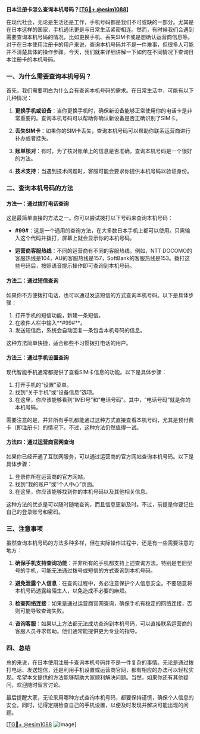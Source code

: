 **日本注册卡怎么查询本机号码？[[TG💪+ @esim1088](https://t.me/s/esim1088)]**

在现代社会，无论是生活还是工作，手机号码都是我们不可或缺的一部分。尤其是在日本这样的国家，手机通讯更是与日常生活紧密相连。然而，有时候我们会遇到需要查询本机号码的情况，比如更换手机、丢失SIM卡或是想确认运营商信息等。对于在日本使用注册卡的用户来说，查询本机号码并不是一件难事，但很多人可能并不清楚具体的操作步骤。今天，我们就来详细讲解一下如何在不同情况下查询日本注册卡的本机号码。

### 一、为什么需要查询本机号码？

首先，我们需要明白为什么会有查询本机号码的需求。在日常生活中，可能有以下几种情况：

1. **更换手机或设备**：当你更换手机时，确保新设备能够正常使用你的电话卡是非常重要的。查询本机号码可以帮助你确认新设备是否正确识别了SIM卡。
   
2. **丢失SIM卡**：如果你的SIM卡丢失，查询本机号码可以帮助你联系运营商进行补办或者挂失。

3. **账单核对**：有时，为了核对账单上的信息是否准确，查询本机号码是一个很好的方法。

4. **技术支持**：当遇到技术问题时，客服可能会要求你提供本机号码以验证身份。

### 二、查询本机号码的方法

#### 方法一：通过拨打电话查询

这是最简单直接的方法之一。你可以尝试拨打以下号码来查询本机号码：

- **#99#**：这是一个通用的查询方法，在大多数日本手机上都可以使用。只需输入这个代码并拨打，屏幕上就会显示你的本机号码。

- **运营商客服热线**：不同的运营商有不同的客服热线。例如，NTT DOCOMO的客服热线是104，AU的客服热线是157，SoftBank的客服热线是153。拨打这些号码后，按照语音提示操作即可查询到本机号码。

#### 方法二：通过短信查询

如果你不方便拨打电话，也可以通过发送短信的方式查询本机号码。以下是具体步骤：

1. 打开手机的短信功能，新建一条短信。
2. 在收件人栏中输入**#99#**。
3. 发送短信后，系统会自动回复一条包含本机号码的信息。

这种方法简单快捷，适合那些不习惯拨打电话的用户。

#### 方法三：通过手机设置查询

现代智能手机通常都提供了查看SIM卡信息的功能。以下是具体步骤：

1. 打开手机的“设置”菜单。
2. 找到“关于手机”或“设备信息”选项。
3. 在这里，你应该能够看到“IMEI号”和“电话号码”。其中，“电话号码”就是你的本机号码。

需要注意的是，并非所有手机都能通过这种方式直接查看本机号码，尤其是预付费卡（即注册卡）的情况下。不过，这种方法仍然值得一试。

#### 方法四：通过运营商官网查询

如果你已经开通了互联网服务，可以通过运营商的官方网站查询本机号码。以下是具体步骤：

1. 登录你所在运营商的官方网站。
2. 找到“我的账户”或“个人中心”页面。
3. 在这里，你应该能够找到你的本机号码以及其他相关信息。

这种方法的优点是可以随时随地查询，而且信息更新及时。不过，前提是你要记住自己的登录账号和密码。

### 三、注意事项

虽然查询本机号码的方法多种多样，但在实际操作过程中，还是有一些需要注意的地方：

1. **确保手机支持查询功能**：并非所有的手机都支持上述查询方法。特别是老旧型号的手机，可能无法通过拨号或短信的方式查询到本机号码。

2. **避免泄露个人信息**：在查询过程中，务必注意保护个人信息安全。不要随意将本机号码透露给陌生人，以免造成不必要的麻烦。

3. **检查网络连接**：如果是通过运营商官网查询，确保手机有稳定的网络连接，否则可能导致查询失败。

4. **咨询客服**：如果以上方法都无法成功查询到本机号码，可以直接联系运营商的客服人员寻求帮助。他们通常能提供更为专业的指导。

### 四、总结

总的来说，在日本使用注册卡查询本机号码并不是一件复杂的事情。无论是通过拨打电话、发送短信，还是利用手机设置或运营商官网，都有相应的办法可以轻松实现。希望本文提供的方法能够帮助大家顺利解决问题。当然，如果你还有其他疑问，欢迎随时留言讨论。

最后提醒大家，无论采用哪种方式查询本机号码，都要保持谨慎，确保个人信息的安全。同时，记得定期检查自己的手机设置，以便及时发现并解决可能出现的问题。

[[TG💪+ @esim1088](https://t.me/s/esim1088) ![Image](https://i.postimg.cc/4NQfJmqS/Snipaste-2025-05-13-00-14-12.png)]
